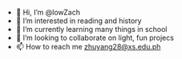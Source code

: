 - 👋 Hi, I’m @lowZach
- 👀 I’m interested in reading and history
- 🌱 I’m currently learning many things in school
- 💞️ I’m looking to collaborate on light, fun projecs
- 📫 How to reach me zhuyang28@xs.edu.ph

<!---
lowZach/lowZach is a ✨ special ✨ repository because its `README.md` (this file) appears on your GitHub profile.
You can click the Preview link to take a look at your changes.
--->
